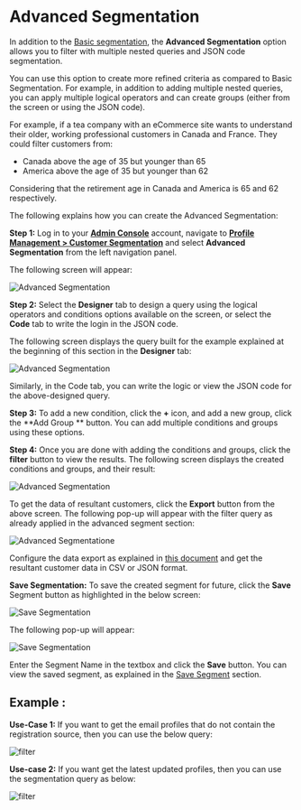 # Advanced Segmentation

In addition to the [Basic segmentation](/customer-management/customer-segmentation/basic-segmentation/), the **Advanced Segmentation** option allows you to filter with multiple nested queries and JSON code segmentation.

You can use this option to create more refined criteria as compared to Basic Segmentation. For example, in addition to adding multiple nested queries, you can apply multiple logical operators and can create groups (either from the screen or using the JSON code).

For example, if a tea company with an eCommerce site wants to understand their older, working professional customers in Canada and France. They could filter customers from:

- Canada above the age of 35 but younger than 65
- America above the age of 35 but younger than 62 

Considering that the retirement age in Canada and America is 65 and 62 respectively.

The following explains how you can create the Advanced Segmentation:

**Step 1:** Log in to your <a href = https://adminconsole.loginradius.com/ target=_blank>**Admin Console**</a> account, navigate to <a href = https://adminconsole.loginradius.com/profile-management/customer-segmentation/basic-segmentation target=_blank>**Profile Management > Customer Segmentation**</a> and select **Advanced Segmentation** from the left navigation panel.

The following screen will appear:

![Advanced Segmentation](https://apidocs.lrcontent.com/images/cs7_145945e83bfccddadb6.98693500.png "Advanced Segmentation")

**Step 2:** Select the **Designer** tab to design a query using the logical operators and conditions options available on the screen, or select the **Code** tab to write the login in the JSON code.

The following screen displays the query built for the example explained at the beginning of this section in the **Designer** tab:

![Advanced Segmentation](https://apidocs.lrcontent.com/images/cs8_255125e83c0125908e8.78841762.png "Advanced Segmentation")

Similarly, in the Code tab, you can write the logic or view the JSON code for the above-designed query.

**Step 3:** To add a new condition, click the **+** icon, and add a new group, click the **Add Group ** button. You can add multiple conditions and groups using these options.

**Step 4:** Once you are done with adding the conditions and groups, click the **filter** button to view the results. The following screen displays the created conditions and groups, and their result:

 ![Advanced Segmentation](https://apidocs.lrcontent.com/images/cs9_19115e83c06f1506d1.67306506.png "Advanced Segmentation")

 
To get the data of resultant customers, click the **Export** button from the above screen. The following pop-up will appear with the filter query as already applied in the advanced segment section:

![Advanced Segmentatione](https://apidocs.lrcontent.com/images/cs10_238655e83c0833d74e2.82111239.png "Advanced Segmentation")

Configure the data export as explained in [this document](/customer-management/customer-segmentation/exporting-a-segmented-list/) and get the resultant customer data in CSV or JSON format.
 
**Save Segmentation:**  To save the created segment for future, click the **Save** Segment button as highlighted in the below screen:

![Save Segmentation](https://apidocs.lrcontent.com/images/cs11_212695e83c1d0a52ee8.96979382.png "Save Segmentation")

The following pop-up will appear:

![Save Segmentation](https://apidocs.lrcontent.com/images/cs12_71775e83c23492daa3.37595614.png "Save Segmentation")

Enter the Segment Name in the textbox and click the **Save** button. You can view the saved segment, as explained in the [Save Segment](/customer-management/customer-segmentation/save-segmentation/) section.

## Example :

**Use-Case 1:**  If you want to get the email profiles that do not contain the registration source, then you can use the below query: 

![filter](https://apidocs.lrcontent.com/images/image-20210810-161505_31565611554b8854979.03604335.png "Filter")


**Use-case 2:**  If you want get the latest updated profiles, then you can use the segmentation query as  below:

![filter](https://apidocs.lrcontent.com/images/image-20210810-161731_9664611554ee563a14.30120542.png "Filter")


